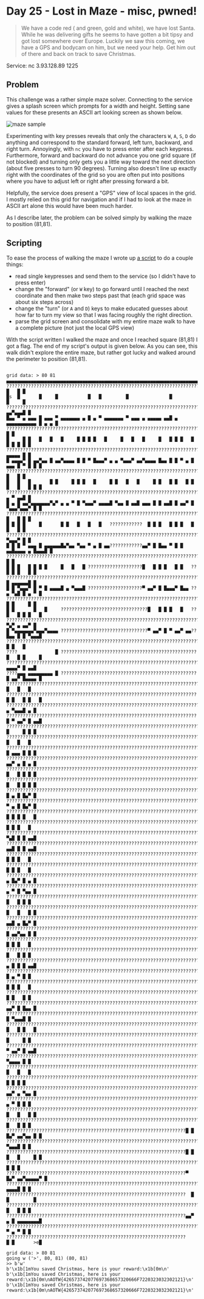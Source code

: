 # Day 25 - Lost in Maze - misc, pwned!

> We have a code red ( and green, gold and white), we have lost Santa. While he was delivering gifts he seems to have gotten a bit tipsy and got lost somewhere over Europe. Luckily we saw this coming, we have a GPS and bodycam on him, but we need your help. Get him out of there and back on track to save Christmas.

Service: nc 3.93.128.89 1225

## Problem

This challenge was a rather simple maze solver. Connecting to the service gives a splash screen which prompts for a width and height. Setting sane values for these presents an ASCII art looking screen as shown below.

![maze sample](./images/day25_maze.png)

Experimenting with key presses reveals that only the characters `W`, `A`, `S`, `D` do anything and correspond to the standard forward, left turn, backward, and right turn. Annoyingly, with `nc` you have to press enter after each keypress. Furthermore, forward and backward do not advance you one grid square (if not blocked) and turning only gets you a little way toward the next direction (about five presses to turn 90 degrees). Turning also doesn't line up exactly right with the coordinates of the grid so you are often put into positions where you have to adjust left or right after pressing forward a bit.

Helpfully, the service does present a "GPS" view of local spaces in the grid. I mostly relied on this grid for navigation and if I had to look at the maze in ASCII art alone this would have been much harder.

As I describe later, the problem can be solved simply by walking the maze to position (81,81).

## Scripting

To ease the process of walking the maze I wrote up [a script](./solutions/day25_play.py) to do a couple things:

* read single keypresses and send them to the service (so I didn't have to press enter)
* change the "forward" (or `W` key) to go forward until I reached the next coordinate and then make two steps past that (each grid space was about six steps across)
* change the "turn" (or `A` and `D`)  keys to make educated guesses about how far to turn my view so that I was facing roughly the right direction.
* parse the grid screen and consolidate with my entire maze walk to have a complete picture (not just the local GPS view)

With the script written I walked the maze and once I reached square (81,81) I got a flag. The end of my script's output is given below. As you can see, this walk didn't explore the entire maze, but rather got lucky and walked around the perimeter to position (81,81).

```

grid data: > 80 81
▄▄▄▄▄▄▄▄▄▄▄▄▄▄▄▄▄▄▄▄▄▄▄▄▄▄▄▄▄▄▄▄▄▄▄▄▄▄▄▄▄▄▄▄▄▄▄▄▄▄▄▄▄▄▄▄▄▄▄▄▄▄▄▄▄▄▄▄▄▄▄▄▄▄▄▄▄▄▄▄▄▄▄   ??????????????????????????????????????????????????????????????????????????  █   █ █
█s  █       █     █           █   █         █               █               █     █   ??????????????????????????????????????????????????????????????????????????▄▄▀▄▄▄█ █
█▄▄ ▀ ▄ ▄▄▄ █ ▄▄▄ ▀ ▄▄▄▄▄▄▄ ▄ █ ▄ ▀ ▄▄▄▄▄▄▄ ▀ ▄▄▄ ▄ ▄▄▄▄▄ ▄▄█ ▄ ▄▄▄▄▄▄▄▄▄▄▄ █ ▄ ▄ █   ??????????????????????????????????????????????????????????????????????????      █ █
█     █ █   █   █   █     █ █ █ █   █     █   █   █     █   █ █ █   █     █ █ █ █ █   ??????????????????????????????????????????????????????????????????????????▄▄▄▄▄ █ █
█ ▄▄▄▄▀ █ ▄▄▀▄▄ █ ▄▄▀▄▄▄▄ █ █ ▀ █▄▄▄▀ ▄ ▄ ▀▄▄▄▀ ▄▄▀▄▄▄▄ █▄▄ █ █ ▀ ▄ █ ▄▄▄ █ ▀ █ █ █   ??????????????????????????????????????????????????????????????????????????  █   █ █
█   █   █       █ █     █ █ █   █     █ █   █   █     █ █   █ █   █ █ █   █   █ █ █   ??????????????????????????????????????????????????????????????????????????▄ ▀ ▄▄█ █
█ ▄ █ ▄▄▀▄▄▄▄▄▄▄▀▄▀ ▄ ▄ ▀ █ ▀▄▄▄▀ ▄▄▄▄█ ▀▄▄ █ ▄▄█ ▄▄▄ █ █ ▄▄█ █ ▄▄▀ █ ▀▄▄▄▀▄▄▄▀ █ █   ??????????????????????????????????????????????????????????????????????????█   █ █ █
█ █ █ █     █       █ █   █   █   █   ????????????  █ █ █   █ █ █   █       █   █ █   ??????????????????????????????????????????????????????????????????????????▀▄▄▄▀ █ █
█ █ █ ▀ ▄▄▄ █ ▄▄▄▄▄▄█▄▀▄▄ ▀▄▄ ▀ ▄ █ ▄▄????????????▄▄▀ █ █▄▄ ▀ █ █ ▄▄█▄▄▄▄ ▄ █▄▄▄█ █   ??????????????????????????????????????????????????????????????????????????      █ █
█ █ █   █ █ █ █     █   █   █ ????????????????????█   █ █ █   █ █   ??  █ █ █   █ █   ????????????????????????????????????????????????????????????????????????█ ▄▄▄▄▄▄█ █
█ █ ▀▄▄▄▀ █ ▀ █ ▄▄▄▄█ ▄ ▀▄▄▄█ ????????????????????▀ ▄▄▀ █ █▄▄▄▀ █▄▄ ??▄ ▀▄█ █ ▄ ▀ █   ????????????????????????????????????????????????????????????????????????█ █     █ █
█ █       █   █     ????????????????????????????????█   █ █ █   █   ??█   █ █ █   █   ????????????????????????????????????????????????????????????????????????▀▄▀ ▄ ▄▄▀ █
█ ▀▄▄▄▄▄▄▄▀▄▄▄▀▄▄▄▄ ????????????????????????????????▀ ▄▄▀ █ ▀ ▄▄▀ ▄▄??█▄▄ █ █ ▀▄▄▄█   ????????????????????????????????????????????????????????????????????????    █ █   █
????              █ ??????????????????????????????????????????????????█   █ █     █   ????????????????????????????????????????????????????????????????????????▄▄▄▄▀ █ ▄▄█
????▄▄▄ ▄▄▄▄▄▄▄▄▄ █ ??????????????????????????????????????????????????█ ▄▄▀ █▄▄▄▄ █   ????????????????????????????????????????????????????????????????????????  █   █   █
??????????????????????????????????????????????????????????????????????█ █   █ █   █   ????????????????????????????????????????????????????????????????????????▄ ▀▄▄▄█ ▄ █
??????????????????????????????????????????????????????????????????????█ ▀ ▄▄▀ █ ▄▄█   ????????????????????????????????????????????????????????????????????????█     █ █ █
????????????????????????????????????????????????????????????????????????  █   █   █   ????????????????????????????????????????????????????????????????????????█ ▄▄▄ █ █ █
????????????????????????????????????????????????????????????????????????▄▄▀ ▄ █ ▄ █   ????????????????????????????????????????????????????????????????????????█   █ █ █ █
????????????????????????????????????????????????????????????????????????█   █ █ █ █   ????????????????????????????????????????????????????????????????????????█ ▄ █ █▄▀ █
????????????????????????????????????????????????????????????????????????▀ ▄ █ █▄▀ █   ????????????????????????????????????????????????????????????????????????█ █ █ █   █
????????????????????????????????????????????????????????????????????????  █ █ █   █   ????????????????????????????????????????????????????????????????????????▀▄█ █ █ ▄▄█
????????????????????????????????????????????????????????????????????????▄▄█ █ █ ▄▄█   ????????????????????????????????????????????????????????????????????????  █ █ █   █
????????????????????????????????????????????????????????????????????????  █ █ █   █   ????????????????????????????????????????????????????????????????????????▄ █▄▀ █ ▄ █
????????????????????????????????????????????????????????????????????????▄ ▀ █ ▀▄▄ █   ????????????????????????????????????????????????????????????????????????  █   █ █ █
????????????????????????????????????????????????????????????????????????█   █   █ █   ????????????????????????????????????????????????????????????????????????▄▄█ ▄ █▄▀ █
????????????????????????????????????????????????????????????????????????█ ▄▄▀▄▄ █ █   ????????????????????????????????????????????????????????????????????????  █ █ █   █
??????????????????????????????????????????????????????????????????????????█   █ █ █   ????????????????????????????????????????????????????????????????????????▄ █ █ █ ▄▄█
??????????????????????????????????????????????????????????????????????????█ ▄ ▀ █ █   ????????????????????????????????????????????????????????????????????????  █ █ █   █
??????????????????????????????????????????????????????????????????????????█ █   █ █   ????????????????????????????????????????????????????????????????????????▄▄▀ █ █▄▄ █
??????????????????????????????????????????????????????????????????????????█ ▀▄▄▄█ █   ????????????????????????????????????????????????????????????????????????█   █ █   █
??????????????????????????????????????????????????????????????????????????█     █ █   ????????????????????????????????????????????????????????????????????????▀ ▄▄▀ █ ▄▄█
??????????????????????????????????????????????????????????????????????????▀▄▄▄▄ █ █   ????????????????????????????????????????????????????????????????????????  █   █   █
??????????????????????????????????????????????????????????????????????????  █ █ █ █   ????????????????????????????????????????????????????????????????????????▄▄▀ ▄ ▀▄▄ █
??????????????????????????????????????????????????????????????????????????▄ ▀ █ █ █   ????????????????????????????????????????????????????????????????????????█   █   █ █
??????????????????????????????????????????????????????????????????????????█   █ █ █   ??????????????????????????????????????????????????????????????????█ █ █▄▀ ▄▄▀▄▄ █ █
??????????????????????????????????????????????????????????????????????????▀▄▄▄█ █ █   ??????????????????????????????????????????????????????????????????█ █ █   █     █ █
??????????????????????????????????????????????????????????????????????????    █ █ █   ??????????????????????????????????????????????????????????????????▀ █▄▀ ▄▄▀▄▄▄▄▄▀ █
??????????????????????????????????????????????????????????????????????????▄▄▄▄█ █ █   ??????????????????????????????????????????????????????????????????  █   █         █
??????????????????????????????????????????????????????????????????????????█   █ █ █   ??????????????????????????????????????????????????????????????????▄▄▀ ▄ █ ▄▄▄▄▄▄▄▄█
??????????????????????????????????????????????????????????????????????????▀ ▄ ▀ █ █   ??????????????????????????????????????????????????????????????????    █ █       >e█

grid data: > 80 81
going w ('>', 80, 81) (80, 81)
>> b'w'
b'\x1b[1mYou saved Christmas, here is your reward:\x1b[0m\n'
b'\x1b[1mYou saved Christmas, here is your reward:\x1b[0m\nAOTW{426573742077697368657320666F7220323032302121}\n'
b'\x1b[1mYou saved Christmas, here is your reward:\x1b[0m\nAOTW{426573742077697368657320666F7220323032302121}\n'
```
